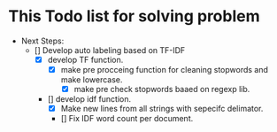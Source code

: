 # This Todo list for solving problem 
* Next Steps: 
    - [] Develop auto labeling based on TF-IDF
        - [x] develop TF function.
            - [x] make pre procceing function for cleaning stopwords and make lowercase.
                - [x] make pre check stopwords baaed on regexp lib.
        - [] develop idf function.  
            - [x] Make new lines from all strings with sepecifc delimator.
            - [] Fix IDF word count per document.  

